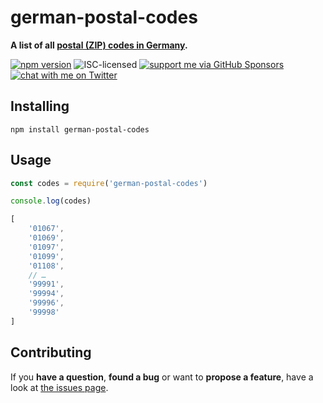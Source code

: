 # german-postal-codes

**A list of all [postal (ZIP) codes in Germany](https://en.wikipedia.org/wiki/Postal_codes_in_Germany).**

[![npm version](https://img.shields.io/npm/v/german-postal-codes.svg)](https://www.npmjs.com/package/german-postal-codes)
![ISC-licensed](https://img.shields.io/github/license/derhuerst/german-postal-codes.svg)
[![support me via GitHub Sponsors](https://img.shields.io/badge/support%20me-donate-fa7664.svg)](https://github.com/sponsors/derhuerst)
[![chat with me on Twitter](https://img.shields.io/badge/chat%20with%20me-on%20Twitter-1da1f2.svg)](https://twitter.com/derhuerst)


## Installing

```shell
npm install german-postal-codes
```


## Usage

```js
const codes = require('german-postal-codes')

console.log(codes)
```

```js
[
	'01067',
	'01069',
	'01097',
	'01099',
	'01108',
	// …
	'99991',
	'99994',
	'99996',
	'99998'
]
```


## Contributing

If you **have a question**, **found a bug** or want to **propose a feature**, have a look at [the issues page](https://github.com/derhuerst/german-postal-codes/issues).
